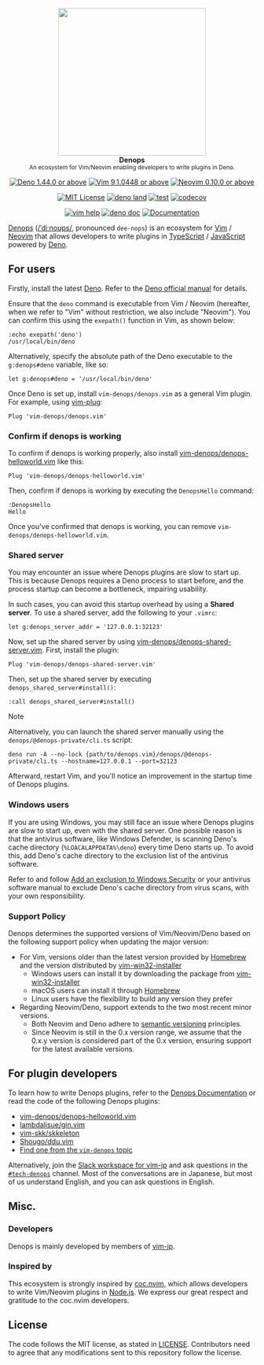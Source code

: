 <div align="center">
<img src="https://user-images.githubusercontent.com/3132889/113470275-51e30a00-948f-11eb-81bb-812986d131d5.png" width="300"><br>
<strong>Denops</strong><br>
<sup>An ecosystem for Vim/Neovim enabling developers to write plugins in Deno.</sup>

[![Deno 1.44.0 or above](https://img.shields.io/badge/Deno-Support%201.44.0-yellowgreen.svg?logo=deno)](https://github.com/denoland/deno/tree/v1.44.0)
[![Vim 9.1.0448 or above](https://img.shields.io/badge/Vim-Support%209.1.0448-yellowgreen.svg?logo=vim)](https://github.com/vim/vim/tree/v9.1.0448)
[![Neovim 0.10.0 or above](https://img.shields.io/badge/Neovim-Support%200.10.0-yellowgreen.svg?logo=neovim&logoColor=white)](https://github.com/neovim/neovim/tree/v0.10.0)

[![MIT License](https://img.shields.io/badge/license-MIT-blue.svg)](LICENSE)
[![deno land](http://img.shields.io/badge/available%20on-deno.land/x/denops__core-lightgrey.svg?logo=deno)](https://deno.land/x/denops_core)
[![test](https://github.com/vim-denops/denops.vim/actions/workflows/test.yml/badge.svg)](https://github.com/vim-denops/denops.vim/actions/workflows/test.yml)
[![codecov](https://codecov.io/github/vim-denops/denops.vim/branch/main/graph/badge.svg?token=k50SaoYUp0)](https://codecov.io/github/vim-denops/denops.vim)

[![vim help](https://img.shields.io/badge/vim-%3Ah%20denops-orange.svg)](doc/denops.txt)
[![deno doc](https://doc.deno.land/badge.svg)](https://doc.deno.land/https/deno.land/x/denops_core/mod.ts)
[![Documentation](https://img.shields.io/badge/denops-Documentation-yellow.svg)](https://vim-denops.github.io/denops-documentation/)

</div>

[Denops] ([/ˈdiːnoʊps/](http://ipa-reader.xyz/?text=%CB%88di%CB%90no%CA%8Aps),
pronounced `dee-nops`) is an ecosystem for [Vim] / [Neovim] that allows
developers to write plugins in [TypeScript] / [JavaScript] powered by [Deno].

[Denops]: https://github.com/vim-denops/denops.vim
[Vim]: https://www.vim.org/
[Neovim]: https://neovim.io/
[TypeScript]: https://www.typescriptlang.org/
[JavaScript]: https://developer.mozilla.org/en-US/docs/Web/JavaScript
[Deno]: https://deno.land/

## For users

Firstly, install the latest [Deno]. Refer to the
[Deno official manual](https://deno.land/manual/getting_started/installation)
for details.

Ensure that the `deno` command is executable from Vim / Neovim (hereafter, when
we refer to "Vim" without restriction, we also include "Neovim"). You can
confirm this using the `exepath()` function in Vim, as shown below:

```vim
:echo exepath('deno')
/usr/local/bin/deno
```

Alternatively, specify the absolute path of the Deno executable to the
`g:denops#deno` variable, like so:

```vim
let g:denops#deno = '/usr/local/bin/deno'
```

Once Deno is set up, install `vim-denops/denops.vim` as a general Vim plugin.
For example, using [vim-plug]:

```vim
Plug 'vim-denops/denops.vim'
```

### Confirm if denops is working

To confirm if denops is working properly, also install
[vim-denops/denops-helloworld.vim](https://github.com/vim-denops/denops-helloworld.vim)
like this:

```vim
Plug 'vim-denops/denops-helloworld.vim'
```

Then, confirm if denops is working by executing the `DenopsHello` command:

```vim
:DenopsHello
Hello
```

Once you've confirmed that denops is working, you can remove
`vim-denops/denops-helloworld.vim`.

[vim-plug]: https://github.com/junegunn/vim-plug

### Shared server

You may encounter an issue where Denops plugins are slow to start up. This is
because Denops requires a Deno process to start before, and the process startup
can become a bottleneck, impairing usability.

In such cases, you can avoid this startup overhead by using a **Shared server**.
To use a shared server, add the following to your `.vimrc`:

```vim
let g:denops_server_addr = '127.0.0.1:32123'
```

Now, set up the shared server by using
[vim-denops/denops-shared-server.vim](https://github.com/vim-denops/denops-shared-server.vim).
First, install the plugin:

```vim
Plug 'vim-denops/denops-shared-server.vim'
```

Then, set up the shared server by executing `denops_shared_server#install()`:

```vim
:call denops_shared_server#install()
```

> [!NOTE]
>
> Alternatively, you can launch the shared server manually using the
> `denops/@denops-private/cli.ts` script:
>
> ```
> deno run -A --no-lock {path/to/denops.vim}/denops/@denops-private/cli.ts --hostname=127.0.0.1 --port=32123
> ```

Afterward, restart Vim, and you'll notice an improvement in the startup time of
Denops plugins.

### Windows users

If you are using Windows, you may still face an issue where Denops plugins are
slow to start up, even with the shared server. One possible reason is that the
antivirus software, like Windows Defender, is scanning Deno's cache directory
(`%LOACALAPPDATA%\deno`) every time Deno starts up. To avoid this, add Deno's
cache directory to the exclusion list of the antivirus software.

Refer to and follow
[Add an exclusion to Windows Security](https://support.microsoft.com/en-us/windows/add-an-exclusion-to-windows-security-811816c0-4dfd-af4a-47e4-c301afe13b26)
or your antivirus software manual to exclude Deno's cache directory from virus
scans, with your own responsibility.

### Support Policy

Denops determines the supported versions of Vim/Neovim/Deno based on the
following support policy when updating the major version:

- For Vim, versions older than the latest version provided by [Homebrew] and the
  version distributed by [vim-win32-installer]
  - Windows users can install it by downloading the package from
    [vim-win32-installer]
  - macOS users can install it through [Homebrew]
  - Linux users have the flexibility to build any version they prefer
- Regarding Neovim/Deno, support extends to the two most recent minor versions.
  - Both Neovim and Deno adhere to
    [semantic versioning](https://semver.org/spec/v2.0.0.html) principles.
  - Since Neovim is still in the 0.x version range, we assume that the 0.x.y
    version is considered part of the 0.x version, ensuring support for the
    latest available versions.

[Homebrew]: https://brew.sh/
[vim-win32-installer]: https://github.com/vim/vim-win32-installer

## For plugin developers

To learn how to write Denops plugins, refer to the
[Denops Documentation](https://vim-denops.github.io/denops-documentation/) or
read the code of the following Denops plugins:

- [vim-denops/denops-helloworld.vim](https://github.com/vim-denops/denops-helloworld.vim)
- [lambdalisue/gin.vim](https://github.com/lambdalisue/gin.vim)
- [vim-skk/skkeleton](https://github.com/vim-skk/skkeleton)
- [Shougo/ddu.vim](https://github.com/Shougo/ddu.vim)
- [Find one from the `vim-denops` topic](https://github.com/topics/vim-denops)

Alternatively, join the
[Slack workspace for vim-jp](https://join.slack.com/t/vim-jp/shared_invite/zt-zcifn2id-e6EsDjIKEzx~UlF~hE2Njg)
and ask questions in the
[`#tech-denops`](https://vim-jp.slack.com/archives/C01N4L5362D) channel. Most of
the conversations are in Japanese, but most of us understand English, and you
can ask questions in English.

## Misc.

### Developers

Denops is mainly developed by members of [vim-jp].

### Inspired by

This ecosystem is strongly inspired by [coc.nvim], which allows developers to
write Vim/Neovim plugins in [Node.js]. We express our great respect and
gratitude to the coc.nvim developers.

[coc.nvim]: https://github.com/neoclide/coc.nvim
[Node.js]: https://nodejs.org/ja/
[vim-jp]: https://vim-jp.org/

## License

The code follows the MIT license, as stated in [LICENSE](./LICENSE).
Contributors need to agree that any modifications sent to this repository follow
the license.
